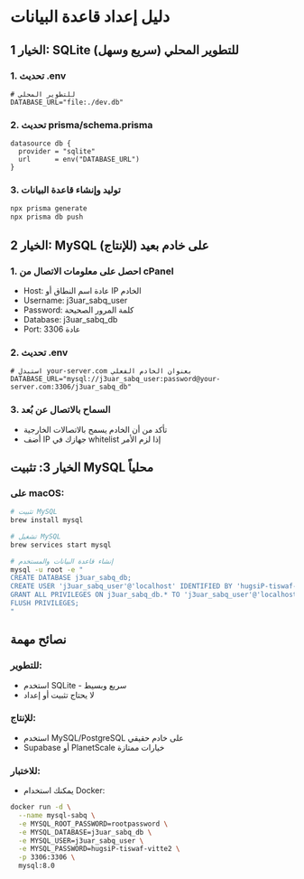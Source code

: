 # دليل إعداد قاعدة البيانات

## الخيار 1: SQLite للتطوير المحلي (سريع وسهل)

### 1. تحديث .env
```env
# للتطوير المحلي
DATABASE_URL="file:./dev.db"
```

### 2. تحديث prisma/schema.prisma
```prisma
datasource db {
  provider = "sqlite"
  url      = env("DATABASE_URL")
}
```

### 3. توليد وإنشاء قاعدة البيانات
```bash
npx prisma generate
npx prisma db push
```

## الخيار 2: MySQL على خادم بعيد (للإنتاج)

### 1. احصل على معلومات الاتصال من cPanel
- Host: عادة اسم النطاق أو IP الخادم
- Username: j3uar_sabq_user
- Password: كلمة المرور الصحيحة
- Database: j3uar_sabq_db
- Port: عادة 3306

### 2. تحديث .env
```env
# استبدل your-server.com بعنوان الخادم الفعلي
DATABASE_URL="mysql://j3uar_sabq_user:password@your-server.com:3306/j3uar_sabq_db"
```

### 3. السماح بالاتصال عن بُعد
- تأكد من أن الخادم يسمح بالاتصالات الخارجية
- أضف IP جهازك في whitelist إذا لزم الأمر

## الخيار 3: تثبيت MySQL محلياً

### على macOS:
```bash
# تثبيت MySQL
brew install mysql

# تشغيل MySQL
brew services start mysql

# إنشاء قاعدة البيانات والمستخدم
mysql -u root -e "
CREATE DATABASE j3uar_sabq_db;
CREATE USER 'j3uar_sabq_user'@'localhost' IDENTIFIED BY 'hugsiP-tiswaf-vitte2';
GRANT ALL PRIVILEGES ON j3uar_sabq_db.* TO 'j3uar_sabq_user'@'localhost';
FLUSH PRIVILEGES;
"
```

## نصائح مهمة

### للتطوير:
- استخدم SQLite - سريع وبسيط
- لا يحتاج تثبيت أو إعداد

### للإنتاج:
- استخدم MySQL/PostgreSQL على خادم حقيقي
- Supabase أو PlanetScale خيارات ممتازة

### للاختبار:
- يمكنك استخدام Docker:
```bash
docker run -d \
  --name mysql-sabq \
  -e MYSQL_ROOT_PASSWORD=rootpassword \
  -e MYSQL_DATABASE=j3uar_sabq_db \
  -e MYSQL_USER=j3uar_sabq_user \
  -e MYSQL_PASSWORD=hugsiP-tiswaf-vitte2 \
  -p 3306:3306 \
  mysql:8.0
``` 